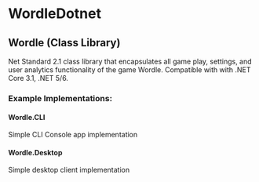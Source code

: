 # WordleDotnet

## Wordle (Class Library)
Net Standard 2.1 class library that encapsulates all game play, settings, and user analytics functionality of the game Wordle. Compatible with with .NET Core 3.1, .NET 5/6.


### Example Implementations:
#### Wordle.CLI
Simple CLI Console app implementation
#### Wordle.Desktop
Simple desktop client implementation
